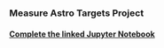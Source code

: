 ### Measure Astro Targets Project
#### [Complete the linked Jupyter Notebook](https://cedvm.zapto.org/hub/user-redirect/git-pull?repo=https%3A%2F%2Fgithub.com%2Fthebushschool%2Fastronomy&branch=gh-pages&urlpath=lab%2Ftree%2Fastronomy%2Fprojects%2F4_measure_astro_targets%2Fmeasure_angles_in_sky.ipynb?reset)